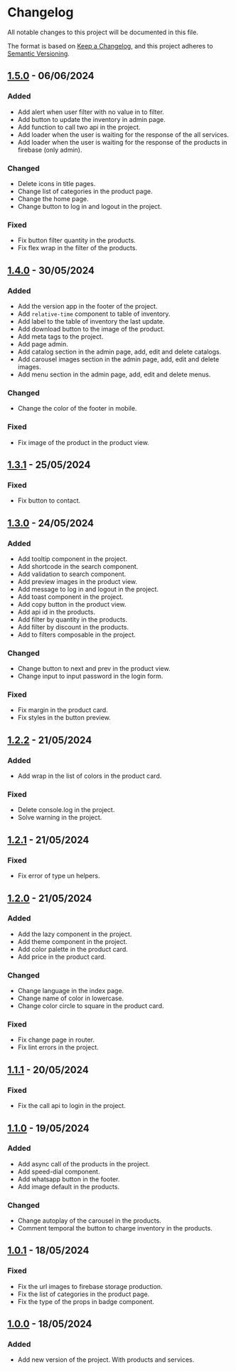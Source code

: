 # Changelog

All notable changes to this project will be documented in this file.

The format is based on [Keep a Changelog](https://keepachangelog.com/en/1.1.0/),
and this project adheres to [Semantic Versioning](https://semver.org/spec/v2.0.0.html).

## [1.5.0] - 06/06/2024

### Added
- Add alert when user filter with no value in to filter.
- Add button to update the inventory in admin page.
- Add function to call two api in the project.
- Add loader when the user is waiting for the response of the all services.
- Add loader when the user is waiting for the response of the products in firebase (only admin).

### Changed
- Delete icons in title pages.
- Change list of categories in the product page.
- Change the home page.
- Change button to log in and logout in the project.

### Fixed
- Fix button filter quantity in the products.
- Fix flex wrap in the filter of the products.

## [1.4.0] - 30/05/2024

### Added
- Add the version app in the footer of the project.
- Add `relative-time` component to table of inventory.
- Add label to the table of inventory the last update.
- Add download button to the image of the product.
- Add meta tags to the project.
- Add page admin.
- Add catalog section in the admin page, add, edit and delete catalogs.
- Add carousel images section in the admin page, add, edit and delete images.
- Add menu section in the admin page, add, edit and delete menus.

### Changed
- Change the color of the footer in mobile.

### Fixed
- Fix image of the product in the product view.

## [1.3.1] - 25/05/2024

### Fixed
- Fix button to contact.

## [1.3.0] - 24/05/2024

### Added
- Add tooltip component in the project.
- Add shortcode in the search component.
- Add validation to search component.
- Add preview images in the product view.
- Add message to log in and logout in the project.
- Add toast component in the project.
- Add copy button in the product view.
- Add api id in the products.
- Add filter by quantity in the products.
- Add filter by discount in the products.
- Add to filters composable in the project.

### Changed
- Change button to next and prev in the product view.
- Change input to input password in the login form.

### Fixed
- Fix margin in the product card.
- Fix styles in the button preview.

## [1.2.2] - 21/05/2024

### Added
- Add wrap in the list of colors in the product card.

### Fixed
- Delete console.log in the project.
- Solve warning in the project.

## [1.2.1] - 21/05/2024

### Fixed
- Fix error of type un helpers.

## [1.2.0] - 21/05/2024

### Added
- Add the lazy component in the project.
- Add theme component in the project.
- Add color palette in the product card.
- Add price in the product card.

### Changed
- Change language in the index page.
- Change name of color in lowercase.
- Change color circle to square in the product card.

### Fixed
- Fix change page in router.
- Fix lint errors in the project.

## [1.1.1] - 20/05/2024

### Fixed
- Fix the call api to login in the project.

## [1.1.0] - 19/05/2024

### Added
- Add async call of the products in the project.
- Add speed-dial component.
- Add whatsapp button in the footer.
- Add image default in the products.

### Changed
- Change autoplay of the carousel in the products.
- Comment temporal the button to charge inventory in the products.

## [1.0.1] - 18/05/2024

### Fixed
- Fix the url images to firebase storage production.
- Fix the list of categories in the product page.
- Fix the type of the props in badge component.

## [1.0.0] - 18/05/2024

### Added

- Add new version of the project. With products and services.

[1.5.0]: https://github.com/CristhianDaza/megaprom/pull/14
[1.4.0]: https://github.com/CristhianDaza/megaprom/pull/13
[1.3.1]: https://github.com/CristhianDaza/megaprom/pull/9
[1.3.0]: https://github.com/CristhianDaza/megaprom/pull/8
[1.2.2]: https://github.com/CristhianDaza/megaprom/pull/7
[1.2.1]: https://github.com/CristhianDaza/megaprom/pull/6
[1.2.0]: https://github.com/CristhianDaza/megaprom/pull/5
[1.1.1]: https://github.com/CristhianDaza/megaprom/pull/4
[1.1.0]: https://github.com/CristhianDaza/megaprom/pull/3
[1.0.1]: https://github.com/CristhianDaza/megaprom/pull/2
[1.0.0]: https://github.com/CristhianDaza/megaprom/pull/1


